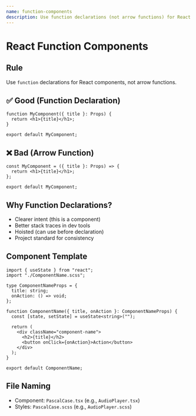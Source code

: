 ```yaml
---
name: function-components
description: Use function declarations (not arrow functions) for React components with TypeScript.
---
```


# React Function Components

## Rule
Use `function` declarations for React components, not arrow functions.

## ✅ Good (Function Declaration)
```tsx
function MyComponent({ title }: Props) {
  return <h1>{title}</h1>;
}

export default MyComponent;
```

## ❌ Bad (Arrow Function)
```tsx
const MyComponent = ({ title }: Props) => {
  return <h1>{title}</h1>;
};

export default MyComponent;
```

## Why Function Declarations?
- Clearer intent (this is a component)
- Better stack traces in dev tools
- Hoisted (can use before declaration)
- Project standard for consistency

## Component Template
```tsx
import { useState } from "react";
import "./ComponentName.scss";

type ComponentNameProps = {
  title: string;
  onAction: () => void;
};

function ComponentName({ title, onAction }: ComponentNameProps) {
  const [state, setState] = useState<string>("");

  return (
    <div className="component-name">
      <h2>{title}</h2>
      <button onClick={onAction}>Action</button>
    </div>
  );
}

export default ComponentName;
```

## File Naming
- Component: `PascalCase.tsx` (e.g., `AudioPlayer.tsx`)
- Styles: `PascalCase.scss` (e.g., `AudioPlayer.scss`)
